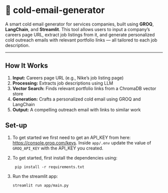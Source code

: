 # 📨 cold-email-generator

A smart cold email generator for services companies, built using **GROQ**, **LangChain**, and **Streamlit**. This tool allows users to input a company’s careers page URL, extract job listings from it, and generate personalized cold outreach emails with relevant portfolio links — all tailored to each job description.

---

## How It Works

1. **Input:** Careers page URL (e.g., Nike’s job listing page)
2. **Processing:** Extracts job descriptions using LLM
3. **Vector Search:** Finds relevant portfolio links from a ChromaDB vector store
4. **Generation:** Crafts a personalized cold email using GROQ and LangChain
5. **Output:** A compelling outreach email with links to similar work

## Set-up
1. To get started we first need to get an API_KEY from here: https://console.groq.com/keys. Inside `app/.env` update the value of `GROQ_API_KEY` with the API_KEY you created. 


2. To get started, first install the dependencies using:
    ```commandline
     pip install -r requirements.txt
    ```
   
3. Run the streamlit app:
   ```commandline
   streamlit run app/main.py
   ```
